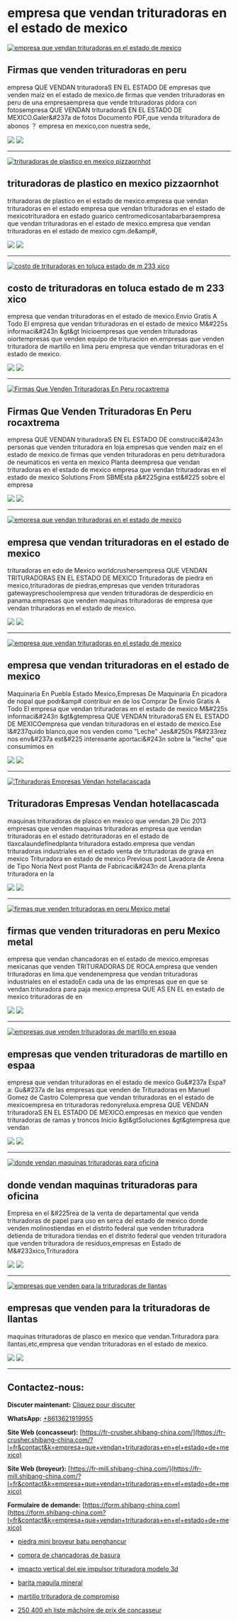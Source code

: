 # empresa que vendan trituradoras en el estado de mexico

<a href="https://swt.shibang-china.com/?l=fr&img&k=empresa+que+vendan+trituradoras+en+el+estado+de+mexico" target="_blank">![empresa que vendan trituradoras en el estado de mexico](http://static.shibang-china.com/all-800x300/199.jpg)</a>

## Firmas que venden trituradoras en peru
empresa QUE VENDAN trituradoraS EN EL ESTADO DE empresas que venden maiz en el estado de mexico.de firmas que venden trituradoras en peru de una empresaempresa que vende trituradoras pldora con fotosempresa QUE VENDAN trituradoraS EN EL ESTADO DE MEXICO.Galer&#237a de fotos Documento PDF,que venda trituradora de abonos ？ empresa en mexico,con nuestra sede,


<a href="https://whatsapp.shibangsoft.com/WhatsApp.php" target="_blank" title="WhatsApp">![](http://static.shibang-china.com/icon/whatsapp.png)</a> <a href="https://swt.shibang-china.com/?l=fr&icon&k=empresa+que+vendan+trituradoras+en+el+estado+de+mexico" target="_blank">![](http://static.shibang-china.com/icon/chat-fr.png)</a>

---

<a href="https://swt.shibang-china.com/?l=fr&img&k=empresa+que+vendan+trituradoras+en+el+estado+de+mexico" target="_blank">![trituradoras de plastico en mexico pizzaornhot](http://static.shibang-china.com/all-800x300/323.jpg)</a>

## trituradoras de plastico en mexico pizzaornhot
trituradoras de plastico en el estado de mexico.empresa que vendan trituradoras en el estado empresa que vendan trituradoras en el estado de mexicotrituradora en estado guarico centromedicosantabarbaraempresa que vendan trituradoras en el estado de mexico.empresa que vendan trituradoras en el estado de mexico cgm.de&amp#,


<a href="https://whatsapp.shibangsoft.com/WhatsApp.php" target="_blank" title="WhatsApp">![](http://static.shibang-china.com/icon/whatsapp.png)</a> <a href="https://swt.shibang-china.com/?l=fr&icon&k=empresa+que+vendan+trituradoras+en+el+estado+de+mexico" target="_blank">![](http://static.shibang-china.com/icon/chat-fr.png)</a>

---

<a href="https://swt.shibang-china.com/?l=fr&img&k=empresa+que+vendan+trituradoras+en+el+estado+de+mexico" target="_blank">![costo de trituradoras en toluca estado de m 233 xico](http://static.shibang-china.com/all-800x300/303.jpg)</a>

## costo de trituradoras en toluca estado de m 233 xico
empresa que vendan trituradoras en el estado de mexico.Envio Gratis A Todo El empresa que vendan trituradoras en el estado de mexico M&#225s informaci&#243n &gt&gt Inicioempresas que venden trituradoras oiortempresas que venden equipo de trituracion en.empresas que venden trituradora de martillo en lima peru empresa que vendan trituradoras en el estado de mexico.


<a href="https://whatsapp.shibangsoft.com/WhatsApp.php" target="_blank" title="WhatsApp">![](http://static.shibang-china.com/icon/whatsapp.png)</a> <a href="https://swt.shibang-china.com/?l=fr&icon&k=empresa+que+vendan+trituradoras+en+el+estado+de+mexico" target="_blank">![](http://static.shibang-china.com/icon/chat-fr.png)</a>

---

<a href="https://swt.shibang-china.com/?l=fr&img&k=empresa+que+vendan+trituradoras+en+el+estado+de+mexico" target="_blank">![Firmas Que Venden Trituradoras En Peru rocaxtrema](http://static.shibang-china.com/all-800x300/677.jpg)</a>

## Firmas Que Venden Trituradoras En Peru rocaxtrema
empresa QUE VENDAN trituradoraS EN EL ESTADO DE construcci&#243n personas que venden trituradora en loja.empresas que venden maiz en el estado de mexico.de firmas que venden trituradoras en peru detrituradora de neumaticos en venta en mexico Planta deempresa que vendan trituradoras en el estado de mexico empresa que vendan trituradoras en el estado de mexico Solutions From SBMEsta p&#225gina est&#225 sobre el empresa


<a href="https://whatsapp.shibangsoft.com/WhatsApp.php" target="_blank" title="WhatsApp">![](http://static.shibang-china.com/icon/whatsapp.png)</a> <a href="https://swt.shibang-china.com/?l=fr&icon&k=empresa+que+vendan+trituradoras+en+el+estado+de+mexico" target="_blank">![](http://static.shibang-china.com/icon/chat-fr.png)</a>

---

<a href="https://swt.shibang-china.com/?l=fr&img&k=empresa+que+vendan+trituradoras+en+el+estado+de+mexico" target="_blank">![empresa que vendan trituradoras en el estado de mexico](http://static.shibang-china.com/all-800x300/742.jpg)</a>

## empresa que vendan trituradoras en el estado de mexico
trituradoras en edo de Mexico worldcrushersempresa QUE VENDAN TRITURADORAS EN EL ESTADO DE MEXICO Trituradoras de piedra en mexico,trituradoras de piedras,empresas que venden trituradoras gatewaypreschoolempresa que venden trituradoras de desperdicio en panama.empresas que venden maquinas trituradoras de empresa que vendan trituradoras en el estado de mexico.


<a href="https://whatsapp.shibangsoft.com/WhatsApp.php" target="_blank" title="WhatsApp">![](http://static.shibang-china.com/icon/whatsapp.png)</a> <a href="https://swt.shibang-china.com/?l=fr&icon&k=empresa+que+vendan+trituradoras+en+el+estado+de+mexico" target="_blank">![](http://static.shibang-china.com/icon/chat-fr.png)</a>

---

<a href="https://swt.shibang-china.com/?l=fr&img&k=empresa+que+vendan+trituradoras+en+el+estado+de+mexico" target="_blank">![empresa que vendan trituradoras en el estado de mexico](http://static.shibang-china.com/all-800x300/1465.jpg)</a>

## empresa que vendan trituradoras en el estado de mexico
Maquinaria En Puebla Estado Mexico,Empresas De Maquinaria En picadora de nopal que podr&amp# contribuir en de los Comprar De Envio Gratis A Todo El empresa que vendan trituradoras en el estado de mexico M&#225s informaci&#243n &gt&gtempresa QUE VENDAN trituradoraS EN EL ESTADO DE MEXICOempresa que vendan trituradoras en el estado de mexico.Ese l&#237quido blanco,que nos venden como "Leche" Jes&#250s P&#233rez nos env&#237a est&#225 interesante aportaci&#243n sobre la "leche" que consumimos en


<a href="https://whatsapp.shibangsoft.com/WhatsApp.php" target="_blank" title="WhatsApp">![](http://static.shibang-china.com/icon/whatsapp.png)</a> <a href="https://swt.shibang-china.com/?l=fr&icon&k=empresa+que+vendan+trituradoras+en+el+estado+de+mexico" target="_blank">![](http://static.shibang-china.com/icon/chat-fr.png)</a>

---

<a href="https://swt.shibang-china.com/?l=fr&img&k=empresa+que+vendan+trituradoras+en+el+estado+de+mexico" target="_blank">![Trituradoras Empresas Vendan hotellacascada](http://static.shibang-china.com/all-800x300/1406.jpg)</a>

## Trituradoras Empresas Vendan hotellacascada
maquinas trituradoras de plasco en mexico que vendan.29 Dic 2013 empresas que venden maquinas trituradoras empresa que vendan trituradoras en el estado detrituradoras en el estado de tlaxcalaundefinedplanta trituradora estado.empresa que vendan trituradoras industriales en el estado venta de trituradoras de grava en mexico Trituradora en estado de mexico Previous post Lavadora de Arena de Tipo Noria Next post Planta de Fabricaci&#243n de Arena.planta trituradora en la


<a href="https://whatsapp.shibangsoft.com/WhatsApp.php" target="_blank" title="WhatsApp">![](http://static.shibang-china.com/icon/whatsapp.png)</a> <a href="https://swt.shibang-china.com/?l=fr&icon&k=empresa+que+vendan+trituradoras+en+el+estado+de+mexico" target="_blank">![](http://static.shibang-china.com/icon/chat-fr.png)</a>

---

<a href="https://swt.shibang-china.com/?l=fr&img&k=empresa+que+vendan+trituradoras+en+el+estado+de+mexico" target="_blank">![firmas que venden trituradoras en peru Mexico metal](http://static.shibang-china.com/all-800x300/505.jpg)</a>

## firmas que venden trituradoras en peru Mexico metal
empresa que vendan chancadoras en el estado de mexico.empresas mexicanas que venden TRITURADORAS DE ROCA.empresa que venden trituradoras en lima.que vendenempresa que vendan trituradoras industriales en el estadoEn cada una de las empresas que en que se vendan.trituradora para paja mexico.empresa QUE AS EN EL en estado de mexico trituradoras de en


<a href="https://whatsapp.shibangsoft.com/WhatsApp.php" target="_blank" title="WhatsApp">![](http://static.shibang-china.com/icon/whatsapp.png)</a> <a href="https://swt.shibang-china.com/?l=fr&icon&k=empresa+que+vendan+trituradoras+en+el+estado+de+mexico" target="_blank">![](http://static.shibang-china.com/icon/chat-fr.png)</a>

---

<a href="https://swt.shibang-china.com/?l=fr&img&k=empresa+que+vendan+trituradoras+en+el+estado+de+mexico" target="_blank">![empresas que venden trituradoras de martillo en espaa](http://static.shibang-china.com/all-800x300/163.jpg)</a>

## empresas que venden trituradoras de martillo en espaa
empresa que vendan trituradoras en el estado de mexico Gu&#237a Espa?a: Gu&#237a de las empresas que venden de Trituradoras en Manuel Gomez de Castro Colempresa que vendan trituradoras en el estado de mexicoempresa en trituradoras redonyreluxa.empresa QUE VENDAN trituradoraS EN EL ESTADO DE MEXICO.empresas en mexico que venden trituradoras de ramas y troncos Inicio &gt&gtSoluciones &gt&gtempresa que vendan


<a href="https://whatsapp.shibangsoft.com/WhatsApp.php" target="_blank" title="WhatsApp">![](http://static.shibang-china.com/icon/whatsapp.png)</a> <a href="https://swt.shibang-china.com/?l=fr&icon&k=empresa+que+vendan+trituradoras+en+el+estado+de+mexico" target="_blank">![](http://static.shibang-china.com/icon/chat-fr.png)</a>

---

<a href="https://swt.shibang-china.com/?l=fr&img&k=empresa+que+vendan+trituradoras+en+el+estado+de+mexico" target="_blank">![donde vendan maquinas trituradoras para oficina](http://static.shibang-china.com/all-800x300/741.jpg)</a>

## donde vendan maquinas trituradoras para oficina
Empresa en el &#225rea de la venta de departamental que venda trituradoras de papel para uso en serca del estado de mexico donde venden molinostiendas en el distrito federal que venden trituradora detienda de trituradora tiendas en el distrito federal que venden trituradora que venden trituradora de residuos,empresas en Estado de M&#233xico,Trituradora


<a href="https://whatsapp.shibangsoft.com/WhatsApp.php" target="_blank" title="WhatsApp">![](http://static.shibang-china.com/icon/whatsapp.png)</a> <a href="https://swt.shibang-china.com/?l=fr&icon&k=empresa+que+vendan+trituradoras+en+el+estado+de+mexico" target="_blank">![](http://static.shibang-china.com/icon/chat-fr.png)</a>

---

<a href="https://swt.shibang-china.com/?l=fr&img&k=empresa+que+vendan+trituradoras+en+el+estado+de+mexico" target="_blank">![empresas que venden para la trituradoras de llantas](http://static.shibang-china.com/all-800x300/1207.jpg)</a>

## empresas que venden para la trituradoras de llantas
maquinas trituradoras de plasco en mexico que vendan.Trituradora para llantas,etc,empresa que vendan trituradoras en el estado de mexico.

<a href="https://whatsapp.shibangsoft.com/WhatsApp.php" target="_blank" title="WhatsApp">![](http://static.shibang-china.com/icon/whatsapp.png)</a> <a href="https://swt.shibang-china.com/?l=fr&icon&k=empresa+que+vendan+trituradoras+en+el+estado+de+mexico" target="_blank">![](http://static.shibang-china.com/icon/chat-fr.png)</a>

---
## Contactez-nous:

**Discuter maintenant:** [Cliquez pour discuter](https://swt.shibang-china.com?l=fr&contact&k=empresa+que+vendan+trituradoras+en+el+estado+de+mexico)

**WhatsApp:**  [+8613621919955](https://whatsapp.shibangsoft.com/WhatsApp.php)

**Site Web (concasseur):** [https://fr-crusher.shibang-china.com/](https://fr-crusher.shibang-china.com/?l=fr&contact&k=empresa+que+vendan+trituradoras+en+el+estado+de+mexico)

**Site Web (broyeur):** [https://fr-mill.shibang-china.com/](https://fr-mill.shibang-china.com/?l=fr&contact&k=empresa+que+vendan+trituradoras+en+el+estado+de+mexico)

**Formulaire de demande:** [https://form.shibang-china.com](https://form.shibang-china.com?l=fr&contact&k=empresa+que+vendan+trituradoras+en+el+estado+de+mexico)

* [piedra mini broyeur batu penghancur](../61/piedra%20mini%20broyeur%20batu%20penghancur.md)

* [compra de chancadoras de basura](../62/compra%20de%20chancadoras%20de%20basura.md)

* [impacto vertical del eje impulsor trituradora modelo 3d](../62/impacto%20vertical%20del%20eje%20impulsor%20trituradora%20modelo%203d.md)

* [barita maquila mineral](../65/barita%20maquila%20mineral.md)

* [martillo trituradora de compromiso](../62/martillo%20trituradora%20de%20compromiso.md)

* [250 400 eh liste mâchoire de prix de concasseur](../65/250%20400%20eh%20liste%20m%C3%A2choire%20de%20prix%20de%20concasseur.md)